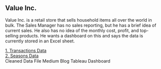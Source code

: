 ## Value Inc. ## 

Value Inc. is a retail store that sells household items all over the world in bulk.
The Sales Manager has no sales reporting, but he has a brief idea of current sales. 
He also has no idea of the monthly cost, profit, and top-selling products. 
He wants a dashboard on this and says the data is currently stored in an Excel sheet.

[1. Transactions Data](https://drive.google.com/file/d/1i6MQZmXUuqyqGjSGbsPrNKV-eJPAhx-U/view?usp=sharing)<br>
[2. Seasons Data](https://finch-groundhog-9245.squarespace.com/s/value_inc_seasons.csv)<br> 
Cleaned Data File
Medium Blog
Tableau Dashboard

